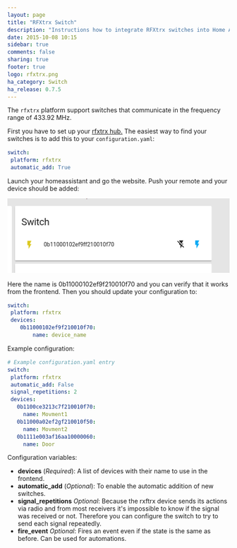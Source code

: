 ```yaml
---
layout: page
title: "RFXtrx Switch"
description: "Instructions how to integrate RFXtrx switches into Home Assistant."
date: 2015-10-08 10:15
sidebar: true
comments: false
sharing: true
footer: true
logo: rfxtrx.png
ha_category: Switch
ha_release: 0.7.5
---
```


The `rfxtrx` platform support switches that communicate in the frequency range of 433.92 MHz.

First you have to set up your [rfxtrx hub.](/components/rfxtrx/)
The easiest way to find your switches is to add this to your `configuration.yaml`:

```yaml
switch:
 platform: rfxtrx
 automatic_add: True
```

Launch your homeassistant and go the website.
Push your remote and your device should be added:

<p class='img'>
<img src='/images/components/rfxtrx/switch.png' />
</p>

Here the name is 0b11000102ef9f210010f70 and you can verify that it works from the frontend.
Then you should update your configuration to:

```yaml
switch:
 platform: rfxtrx
 devices:
    0b11000102ef9f210010f70:
        name: device_name
```

Example configuration:

```yaml
# Example configuration.yaml entry
switch:
 platform: rfxtrx
 automatic_add: False
 signal_repetitions: 2
 devices:
   0b1100ce3213c7f210010f70:
     name: Movment1
   0b11000a02ef2gf210010f50:
     name: Movment2
   0b1111e003af16aa10000060:
     name: Door
```

Configuration variables:

- **devices** (*Required*): A list of devices with their name to use in the frontend.
- **automatic_add** (*Optional*): To enable the automatic addition of new switches.
- **signal_repetitions** *Optional*: Because the rxftrx device sends its actions via radio and from most receivers it's impossible to know if the signal was received or not. Therefore you can configure the switch to try to send each signal repeatedly.
- **fire_event** *Optional*: Fires an event even if the state is the same as before. Can be used for automations.
